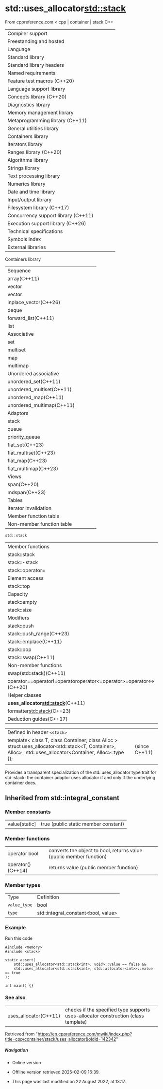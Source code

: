 # std::uses_allocator<std::stack>

From cppreference.com
< cpp‎ | container‎ | stack
C++

|  |  |  |  |  |
| --- | --- | --- | --- | --- |
| Compiler support | | | | |
| Freestanding and hosted | | | | |
| Language | | | | |
| Standard library | | | | |
| Standard library headers | | | | |
| Named requirements | | | | |
| Feature test macros (C++20) | | | | |
| Language support library | | | | |
| Concepts library (C++20) | | | | |
| Diagnostics library | | | | |
| Memory management library | | | | |
| Metaprogramming library (C++11) | | | | |
| General utilities library | | | | |
| Containers library | | | | |
| Iterators library | | | | |
| Ranges library (C++20) | | | | |
| Algorithms library | | | | |
| Strings library | | | | |
| Text processing library | | | | |
| Numerics library | | | | |
| Date and time library | | | | |
| Input/output library | | | | |
| Filesystem library (C++17) | | | | |
| Concurrency support library (C++11) | | | | |
| Execution support library (C++26) | | | | |
| Technical specifications | | | | |
| Symbols index | | | | |
| External libraries | | | | |

Containers library

|  |  |  |  |  |
| --- | --- | --- | --- | --- |
| Sequence | | | | |
| array(C++11) | | | | |
| vector | | | | |
| vector<bool> | | | | |
| inplace_vector(C++26) | | | | |
| deque | | | | |
| forward_list(C++11) | | | | |
| list | | | | |
| Associative | | | | |
| set | | | | |
| multiset | | | | |
| map | | | | |
| multimap | | | | |
| Unordered associative | | | | |
| unordered_set(C++11) | | | | |
| unordered_multiset(C++11) | | | | |
| unordered_map(C++11) | | | | |
| unordered_multimap(C++11) | | | | |
| Adaptors | | | | |
| stack | | | | |
| queue | | | | |
| priority_queue | | | | |
| flat_set(C++23) | | | | |
| flat_multiset(C++23) | | | | |
| flat_map(C++23) | | | | |
| flat_multimap(C++23) | | | | |
| Views | | | | |
| span(C++20) | | | | |
| mdspan(C++23) | | | | |
| Tables | | | | |
| Iterator invalidation | | | | |
| Member function table | | | | |
| Non-member function table | | | | |

`std::stack`

|  |  |  |  |  |
| --- | --- | --- | --- | --- |
| Member functions | | | | |
| stack::stack | | | | |
| stack::~stack | | | | |
| stack::operator= | | | | |
| Element access | | | | |
| stack::top | | | | |
| Capacity | | | | |
| stack::empty | | | | |
| stack::size | | | | |
| Modifiers | | | | |
| stack::push | | | | |
| stack::push_range(C++23) | | | | |
| stack::emplace(C++11) | | | | |
| stack::pop | | | | |
| stack::swap(C++11) | | | | |
| Non-member functions | | | | |
| swap(std::stack)(C++11) | | | | |
| operator==operator!=operator<operator>operator<=operator>=operator<=>(C++20) | | | | |
| Helper classes | | | | |
| ****uses_allocator<std::stack>****(C++11) | | | | |
| formatter<std::stack>(C++23) | | | | |
| Deduction guides(C++17) | | | | |

|  |  |  |
| --- | --- | --- |
| Defined in header `<stack>` |  |  |
| template< class T, class Container, class Alloc >  struct uses_allocator<std::stack<T, Container>, Alloc> : std::uses_allocator<Container, Alloc>::type {}; |  | (since C++11) |
|  |  |  |

Provides a transparent specialization of the std::uses_allocator type trait for std::stack: the container adaptor uses allocator if and only if the underlying container does.

## Inherited from std::integral_constant

### Member constants

|  |  |
| --- | --- |
| value[static] | true   (public static member constant) |

### Member functions

|  |  |
| --- | --- |
| operator bool | converts the object to bool, returns value   (public member function) |
| operator()(C++14) | returns value   (public member function) |

### Member types

|  |  |
| --- | --- |
| Type | Definition |
| `value_type` | bool |
| `type` | std::integral_constant<bool, value> |

### Example

Run this code

```
#include <memory>
#include <stack>
 
static_assert(
    std::uses_allocator<std::stack<int>, void>::value == false &&
    std::uses_allocator<std::stack<int>, std::allocator<int>>::value == true
);
 
int main() {}

```

### See also

|  |  |
| --- | --- |
| uses_allocator(C++11) | checks if the specified type supports uses-allocator construction   (class template) |

Retrieved from "<https://en.cppreference.com/mwiki/index.php?title=cpp/container/stack/uses_allocator&oldid=142342>"

##### Navigation

- Online version
- Offline version retrieved 2025-02-09 16:39.

- This page was last modified on 22 August 2022, at 13:17.